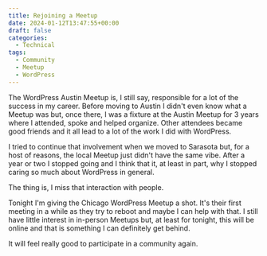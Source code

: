 ```yaml
---
title: Rejoining a Meetup
date: 2024-01-12T13:47:55+00:00
draft: false
categories:
  - Technical
tags:
  - Community
  - Meetup
  - WordPress
---
```


The WordPress Austin Meetup is, I still say, responsible for a lot of the success in my career. Before moving to Austin I didn't even know what a Meetup was but, once there, I was a fixture at the Austin Meetup for 3 years where I attended, spoke and helped organize. Other attendees became good friends and it all lead to a lot of the work I did with WordPress.

I tried to continue that involvement when we moved to Sarasota but, for a host of reasons, the local Meetup just didn't have the same vibe. After a year or two I stopped going and I think that it, at least in part, why I stopped caring so much about WordPress in general.

The thing is, I miss that interaction with people.

Tonight I'm giving the Chicago WordPress Meetup a shot. It's their first meeting in a while as they try to reboot and maybe I can help with that. I still have little interest in in-person Meetups but, at least for tonight, this will be online and that is something I can definitely get behind.

It will feel really good to participate in a community again.